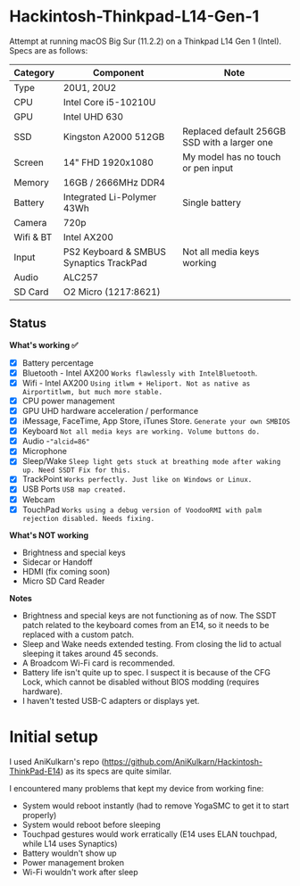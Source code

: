 # Hackintosh-Thinkpad-L14-Gen-1

Attempt at running macOS Big Sur (11.2.2) on a Thinkpad L14 Gen 1 (Intel). Specs are as follows:


| Category  | Component                                            | Note                                                         |
| --------- | ---------------------------------------------------- | ------------------------------------------------------------ |
| Type      | 20U1, 20U2                                           |                                                              |
| CPU       | Intel Core i5-10210U                                 |                                                              |
| GPU       | Intel UHD 630                                        |                                                              |
| SSD       | Kingston A2000 512GB                                 | Replaced default 256GB SSD with a larger one                 |
| Screen    | 14" FHD 1920x1080                                    | My model has no touch or pen input                           |
| Memory    | 16GB / 2666MHz DDR4                                  |                                                              |
| Battery   | Integrated Li-Polymer 43Wh                           | Single battery                                               |
| Camera    | 720p                                                 |                                                              |
| Wifi & BT | Intel AX200                                          |                                                              |
| Input     | PS2 Keyboard & SMBUS Synaptics TrackPad              | Not all media keys working                                   |
| Audio     | ALC257                                               |                                                              |
| SD Card   | O2 Micro (1217:8621)                                 |                                                              |

## Status

<summary><strong>What's working ✅</strong></summary>

- [x] Battery percentage
- [x] Bluetooth - Intel AX200 `Works flawlessly with IntelBluetooth`.
- [x] Wifi - Intel AX200  `Using itlwm + Heliport. Not as native as Airportitlwm, but much more stable.`
- [x] CPU power management
- [x] GPU UHD hardware acceleration / performance 
- [x] iMessage, FaceTime, App Store, iTunes Store. `Generate your own SMBIOS`
- [x] Keyboard `Not all media keys are working. Volume buttons do.`
- [x]  Audio -`"alcid=86"`
- [x] Microphone
- [x] Sleep/Wake `Sleep light gets stuck at breathing mode after waking up. Need SSDT Fix for this.`
- [x] TrackPoint  `Works perfectly. Just like on Windows or Linux.`
- [x] USB Ports `USB map created.`
- [x] Webcam
- [x] TouchPad `Works using a debug version of VoodooRMI with palm rejection disabled. Needs fixing.`

<summary><strong>What's NOT working</strong></summary>

- Brightness and special keys
- Sidecar or Handoff
- HDMI (fix coming soon)
- Micro SD Card Reader

<summary><strong>Notes</strong></summary>

- Brightness and special keys are not functioning as of now. The SSDT patch related to the keyboard comes from an E14, so it needs to be replaced with a custom patch.
- Sleep and Wake needs extended testing. From closing the lid to actual sleeping it takes around 45 seconds.
- A Broadcom Wi-Fi card is recommended.
- Battery life isn't quite up to spec. I suspect it is because of the CFG Lock, which cannot be disabled without BIOS modding (requires hardware).
- I haven't tested USB-C adapters or displays yet.

# Initial setup
I used AniKulkarn's repo (https://github.com/AniKulkarn/Hackintosh-ThinkPad-E14) as its specs are quite similar.

I encountered many problems that kept my device from working fine:
- System would reboot instantly (had to remove YogaSMC to get it to start properly)
- System would reboot before sleeping
- Touchpad gestures would work erratically (E14 uses ELAN touchpad, while L14 uses Synaptics)
- Battery wouldn't show up
- Power management broken
- Wi-Fi wouldn't work after sleep
